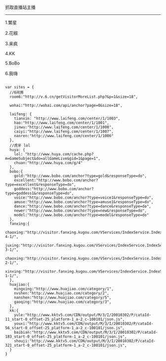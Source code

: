 抓取直播站主播


<hr />

1.繁星

2.花椒

3.来疯

4.KK

5.BoBo

6.我嗨




<pre>
<code>
var sites = {
  //6间房
  room6:"http://v.6.cn/getVisitorMoreList.php?&p=1&size=18",

  wohai:"http://wohai.com/api/anchor?page=0&size=18",

  laifeng: {
    tianxin: "http://www.laifeng.com/center/1/1003",
    hao:"http://www.laifeng.com/center/1/1001",
    jinwu:"http://www.laifeng.com/center/1/1008",
    caiyi:"http://www.laifeng.com/center/1/1007",
    nanren:"http://www.laifeng.com/center/1/1006"
  },
  //虎牙 lol
  huya: {
    lol: "http://www.huya.com/cache.php?m=GameSubject&do=allGameLive&gid=1&page=1",
    chuan:"http://www.huya.com/g/4"
  },
  bobo:{
    gold:"http://www.bobo.com/anchor?type=gold&responseType=do",
    excellent:"http://www.bobo.com/anchor?type=excellent&responseType=do",
    goddess:"http://www.bobo.com/anchor?type=goddess1&responseType=do",
    voice:"http://www.bobo.com/anchor?type=voice1&responseType=do",
    amuse:"http://www.bobo.com/anchor?type=amuse1&responseType=do",
    dance:"http://www.bobo.com/anchor?type=dance&responseType=do",
    newer:"http://www.bobo.com/anchor?type=new&responseType=do",
    model:"http://www.bobo.com/anchor?type=model&responseType=do"
  },
  fanxing:{
    chaoxing:"http://visitor.fanxing.kugou.com/VServices/IndexService.IndexService.getLiveList/1-4-1/",
    juxing:"http://visitor.fanxing.kugou.com/VServices/IndexService.IndexService.getLiveList/1-3-1/",
    chaoxing:"http://visitor.fanxing.kugou.com/VServices/IndexService.IndexService.getLiveList/1-2-1/",
    xinxing:"http://visitor.fanxing.kugou.com/VServices/IndexService.IndexService.getLiveList/1-1-1/",
  },
  huajiao:{
    mingxing:"http://www.huajiao.com/category/1",
    nvshen:"http://www.huajiao.com/category/2",
    nanshen:"http://www.huajiao.com/category/5",
    gaoqing:"http://www.huajiao.com/category/3",
  },
  kk:{
    yule:"http://www.kktv5.com/CDN/output/M/3/I/20010302/P/cataId-11_start-0_offset-25_platform-1_a-2_c-100101/json.js",
    youxi:"http://www.kktv5.com/CDN/output/M/3/I/20010302/P/cataId-56_start-0_offset-25_platform-1_a-2_c-100101/json.js",
    baibian:"http://www.kktv5.com/CDN/output/M/3/I/20010302/P/cataId-183_start-0_offset-25_platform-1_a-2_c-100101/json.js",
    shouji:"http://www.kktv5.com/CDN/output/M/3/I/20010302/P/cataId-321_start-0_offset-25_platform-1_a-2_c-100101/json.js",
  }
}
</code>
</pre>

